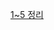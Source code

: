 [1~5 정리](https://www.notion.so/kimsy8979/JPA-7c435c5128bd40c0aab0c77fc7319857?pvs=4#f4492b5080bd4711afc41ae87d3cdc88)
